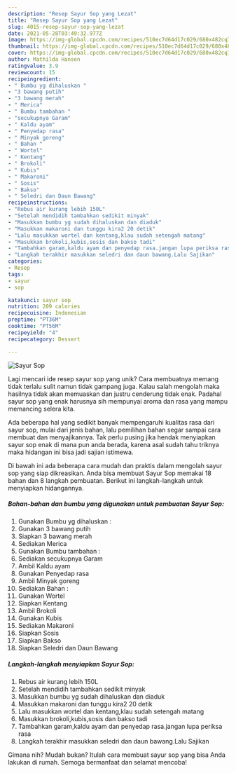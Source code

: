 ```yaml
---
description: "Resep Sayur Sop yang Lezat"
title: "Resep Sayur Sop yang Lezat"
slug: 4015-resep-sayur-sop-yang-lezat
date: 2021-05-28T03:49:32.977Z
image: https://img-global.cpcdn.com/recipes/510ec7d64d17c029/680x482cq70/sayur-sop-foto-resep-utama.jpg
thumbnail: https://img-global.cpcdn.com/recipes/510ec7d64d17c029/680x482cq70/sayur-sop-foto-resep-utama.jpg
cover: https://img-global.cpcdn.com/recipes/510ec7d64d17c029/680x482cq70/sayur-sop-foto-resep-utama.jpg
author: Mathilda Hansen
ratingvalue: 3.9
reviewcount: 15
recipeingredient:
- " Bumbu yg dihaluskan "
- "3 bawang putih"
- "3 bawang merah"
- " Merica"
- " Bumbu tambahan "
- "secukupnya Garam"
- " Kaldu ayam"
- " Penyedap rasa"
- " Minyak goreng"
- " Bahan "
- " Wortel"
- " Kentang"
- " Brokoli"
- " Kubis"
- " Makaroni"
- " Sosis"
- " Bakso"
- " Seledri dan Daun Bawang"
recipeinstructions:
- "Rebus air kurang lebih 150L"
- "Setelah mendidih tambahkan sedikit minyak"
- "Masukkan bumbu yg sudah dihaluskan dan diaduk"
- "Masukkan makaroni dan tunggu kira2 20 detik"
- "Lalu masukkan wortel dan kentang,klau sudah setengah matang"
- "Masukkan brokoli,kubis,sosis dan bakso tadi"
- "Tambahkan garam,kaldu ayam dan penyedap rasa.jangan lupa periksa rasa"
- "Langkah terakhir masukkan seledri dan daun bawang.Lalu Sajikan"
categories:
- Resep
tags:
- sayur
- sop

katakunci: sayur sop 
nutrition: 209 calories
recipecuisine: Indonesian
preptime: "PT36M"
cooktime: "PT56M"
recipeyield: "4"
recipecategory: Dessert

---
```



![Sayur Sop](https://img-global.cpcdn.com/recipes/510ec7d64d17c029/680x482cq70/sayur-sop-foto-resep-utama.jpg)

Lagi mencari ide resep sayur sop yang unik? Cara membuatnya memang tidak terlalu sulit namun tidak gampang juga. Kalau salah mengolah maka hasilnya tidak akan memuaskan dan justru cenderung tidak enak. Padahal sayur sop yang enak harusnya sih mempunyai aroma dan rasa yang mampu memancing selera kita.



Ada beberapa hal yang sedikit banyak mempengaruhi kualitas rasa dari sayur sop, mulai dari jenis bahan, lalu pemilihan bahan segar sampai cara membuat dan menyajikannya. Tak perlu pusing jika hendak menyiapkan sayur sop enak di mana pun anda berada, karena asal sudah tahu triknya maka hidangan ini bisa jadi sajian istimewa.


Di bawah ini ada beberapa cara mudah dan praktis dalam mengolah sayur sop yang siap dikreasikan. Anda bisa membuat Sayur Sop memakai 18 bahan dan 8 langkah pembuatan. Berikut ini langkah-langkah untuk menyiapkan hidangannya.

<!--inarticleads1-->

##### Bahan-bahan dan bumbu yang digunakan untuk pembuatan Sayur Sop:

1. Gunakan  Bumbu yg dihaluskan :
1. Gunakan 3 bawang putih
1. Siapkan 3 bawang merah
1. Sediakan  Merica
1. Gunakan  Bumbu tambahan :
1. Sediakan secukupnya Garam
1. Ambil  Kaldu ayam
1. Gunakan  Penyedap rasa
1. Ambil  Minyak goreng
1. Sediakan  Bahan :
1. Gunakan  Wortel
1. Siapkan  Kentang
1. Ambil  Brokoli
1. Gunakan  Kubis
1. Sediakan  Makaroni
1. Siapkan  Sosis
1. Siapkan  Bakso
1. Siapkan  Seledri dan Daun Bawang




<!--inarticleads2-->

##### Langkah-langkah menyiapkan Sayur Sop:

1. Rebus air kurang lebih 150L
1. Setelah mendidih tambahkan sedikit minyak
1. Masukkan bumbu yg sudah dihaluskan dan diaduk
1. Masukkan makaroni dan tunggu kira2 20 detik
1. Lalu masukkan wortel dan kentang,klau sudah setengah matang
1. Masukkan brokoli,kubis,sosis dan bakso tadi
1. Tambahkan garam,kaldu ayam dan penyedap rasa.jangan lupa periksa rasa
1. Langkah terakhir masukkan seledri dan daun bawang.Lalu Sajikan




Gimana nih? Mudah bukan? Itulah cara membuat sayur sop yang bisa Anda lakukan di rumah. Semoga bermanfaat dan selamat mencoba!
